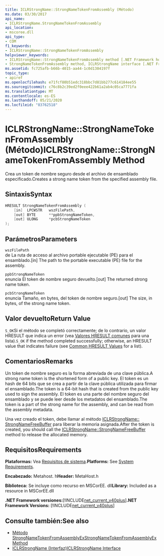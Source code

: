 ```yaml
---
title: ICLRStrongName::StrongNameTokenFromAssembly (Método)
ms.date: 03/30/2017
api_name:
- ICLRStrongName.StrongNameTokenFromAssembly
api_location:
- mscoree.dll
api_type:
- COM
f1_keywords:
- ICLRStrongName::StrongNameTokenFromAssembly
helpviewer_keywords:
- ICLRStrongName::StrongNameTokenFromAssembly method [.NET Framework hosting]
- StrongNameTokenFromAssembly method, ICLRStrongName interface [.NET Framework hosting]
ms.assetid: fc725afb-b66b-4015-aa44-1c0d1304197f
topic_type:
- apiref
ms.openlocfilehash: e71fcf80b51edc318bbc7d81bb277c614184ee55
ms.sourcegitcommit: c76c8b2c39ed2f0eee422b61a2ab4c05ca7771fa
ms.translationtype: MT
ms.contentlocale: es-ES
ms.lasthandoff: 05/21/2020
ms.locfileid: "83762518"
---
```

# <a name="iclrstrongnamestrongnametokenfromassembly-method"></a><span data-ttu-id="6997f-102">ICLRStrongName::StrongNameTokenFromAssembly (Método)</span><span class="sxs-lookup"><span data-stu-id="6997f-102">ICLRStrongName::StrongNameTokenFromAssembly Method</span></span>
<span data-ttu-id="6997f-103">Crea un token de nombre seguro desde el archivo de ensamblado especificado.</span><span class="sxs-lookup"><span data-stu-id="6997f-103">Creates a strong name token from the specified assembly file.</span></span>  
  
## <a name="syntax"></a><span data-ttu-id="6997f-104">Sintaxis</span><span class="sxs-lookup"><span data-stu-id="6997f-104">Syntax</span></span>  
  
```cpp  
HRESULT StrongNameTokenFromAssembly (  
    [in]  LPCWSTR   wszFilePath,  
    [out] BYTE      **ppbStrongNameToken,  
    [out] ULONG     *pcbStrongNameToken  
);  
```  
  
## <a name="parameters"></a><span data-ttu-id="6997f-105">Parámetros</span><span class="sxs-lookup"><span data-stu-id="6997f-105">Parameters</span></span>  
 `wszFilePath`  
 <span data-ttu-id="6997f-106">de La ruta de acceso al archivo portable ejecutable (PE) para el ensamblado.</span><span class="sxs-lookup"><span data-stu-id="6997f-106">[in] The path to the portable executable (PE) file for the assembly.</span></span>  
  
 `ppbStrongNameToken`  
 <span data-ttu-id="6997f-107">enuncia El token de nombre seguro devuelto.</span><span class="sxs-lookup"><span data-stu-id="6997f-107">[out] The returned strong name token.</span></span>  
  
 `pcbStrongNameToken`  
 <span data-ttu-id="6997f-108">enuncia Tamaño, en bytes, del token de nombre seguro.</span><span class="sxs-lookup"><span data-stu-id="6997f-108">[out] The size, in bytes, of the strong name token.</span></span>  
  
## <a name="return-value"></a><span data-ttu-id="6997f-109">Valor devuelto</span><span class="sxs-lookup"><span data-stu-id="6997f-109">Return Value</span></span>  
 <span data-ttu-id="6997f-110">`S_OK`Si el método se completó correctamente; de lo contrario, un valor HRESULT que indica un error (vea [Valores HRESULT comunes](/windows/win32/seccrypto/common-hresult-values) para una lista).</span><span class="sxs-lookup"><span data-stu-id="6997f-110">`S_OK` if the method completed successfully; otherwise, an HRESULT value that indicates failure (see [Common HRESULT Values](/windows/win32/seccrypto/common-hresult-values) for a list).</span></span>  
  
## <a name="remarks"></a><span data-ttu-id="6997f-111">Comentarios</span><span class="sxs-lookup"><span data-stu-id="6997f-111">Remarks</span></span>  
 <span data-ttu-id="6997f-112">Un token de nombre seguro es la forma abreviada de una clave pública.</span><span class="sxs-lookup"><span data-stu-id="6997f-112">A strong name token is the shortened form of a public key.</span></span> <span data-ttu-id="6997f-113">El token es un hash de 64 bits que se crea a partir de la clave pública utilizada para firmar el ensamblado.</span><span class="sxs-lookup"><span data-stu-id="6997f-113">The token is a 64-bit hash that is created from the public key used to sign the assembly.</span></span> <span data-ttu-id="6997f-114">El token es una parte del nombre seguro del ensamblado y se puede leer desde los metadatos del ensamblado.</span><span class="sxs-lookup"><span data-stu-id="6997f-114">The token is a part of the strong name for the assembly, and can be read from the assembly metadata.</span></span>  
  
 <span data-ttu-id="6997f-115">Una vez creado el token, debe llamar al método [ICLRStrongName:: StrongNameFreeBuffer](iclrstrongname-strongnamefreebuffer-method.md) para liberar la memoria asignada.</span><span class="sxs-lookup"><span data-stu-id="6997f-115">After the token is created, you should call the [ICLRStrongName::StrongNameFreeBuffer](iclrstrongname-strongnamefreebuffer-method.md) method to release the allocated memory.</span></span>  
  
## <a name="requirements"></a><span data-ttu-id="6997f-116">Requisitos</span><span class="sxs-lookup"><span data-stu-id="6997f-116">Requirements</span></span>  
 <span data-ttu-id="6997f-117">**Plataformas:** Vea [Requisitos de sistema](../../get-started/system-requirements.md).</span><span class="sxs-lookup"><span data-stu-id="6997f-117">**Platforms:** See [System Requirements](../../get-started/system-requirements.md).</span></span>  
  
 <span data-ttu-id="6997f-118">**Encabezado:** Metahost. h</span><span class="sxs-lookup"><span data-stu-id="6997f-118">**Header:** MetaHost.h</span></span>  
  
 <span data-ttu-id="6997f-119">**Biblioteca:** Se incluye como recurso en MSCorEE. dll</span><span class="sxs-lookup"><span data-stu-id="6997f-119">**Library:** Included as a resource in MSCorEE.dll</span></span>  
  
 <span data-ttu-id="6997f-120">**.NET Framework versiones:**[!INCLUDE[net_current_v40plus](../../../../includes/net-current-v40plus-md.md)]</span><span class="sxs-lookup"><span data-stu-id="6997f-120">**.NET Framework Versions:** [!INCLUDE[net_current_v40plus](../../../../includes/net-current-v40plus-md.md)]</span></span>  
  
## <a name="see-also"></a><span data-ttu-id="6997f-121">Consulte también:</span><span class="sxs-lookup"><span data-stu-id="6997f-121">See also</span></span>

- [<span data-ttu-id="6997f-122">Método StrongNameTokenFromAssemblyEx</span><span class="sxs-lookup"><span data-stu-id="6997f-122">StrongNameTokenFromAssemblyEx Method</span></span>](iclrstrongname-strongnametokenfromassemblyex-method.md)
- [<span data-ttu-id="6997f-123">ICLRStrongName (Interfaz)</span><span class="sxs-lookup"><span data-stu-id="6997f-123">ICLRStrongName Interface</span></span>](iclrstrongname-interface.md)
